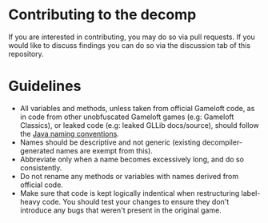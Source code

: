 # Contributing to the decomp

If you are interested in contributing, you may do so via pull requests. If you would like to discuss findings you can do so via the discussion tab of this repository.

# Guidelines

- All variables and methods, unless taken from official Gameloft code, as in code from other unobfuscated Gameloft games (e.g: Gameloft Classics), or leaked code (e.g: leaked GLLib docs/source), should follow the [Java naming conventions](https://www.oracle.com/java/technologies/javase/codeconventions-namingconventions.html).
- Names should be descriptive and not generic (existing decompiler-generated names are exempt from this).
- Abbreviate only when a name becomes excessively long, and do so consistently.
- Do not rename any methods or variables with names derived from official code.
- Make sure that code is kept logically indentical when restructuring label-heavy code. You should test your changes to ensure they don't introduce any bugs that weren't present in the original game.
